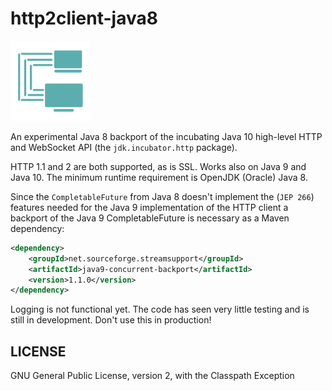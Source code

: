 # http2client-java8

![](art/streamsupport-sf.png)

An experimental Java 8 backport of the incubating Java 10 high-level HTTP and WebSocket API (the `jdk.incubator.http` package).

HTTP 1.1 and 2 are both supported, as is SSL. Works also on Java 9 and Java 10. The minimum runtime requirement is OpenJDK (Oracle) Java 8.


Since the `CompletableFuture` from Java 8 doesn't implement the (`JEP 266`) features needed for the Java 9 implementation
of the HTTP client a backport of the Java 9 CompletableFuture is necessary as a Maven dependency:

```xml
<dependency>
    <groupId>net.sourceforge.streamsupport</groupId>
    <artifactId>java9-concurrent-backport</artifactId>
    <version>1.1.0</version>
</dependency>
```

Logging is not functional yet. The code has seen very little testing and is still in development. Don't use this in production!


## LICENSE

GNU General Public License, version 2, with the Classpath Exception
